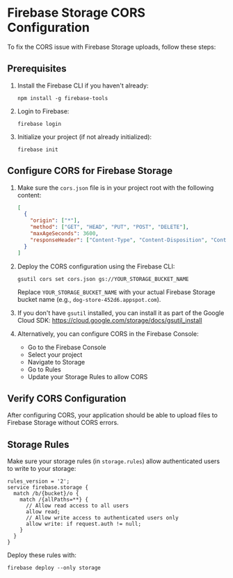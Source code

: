 # Firebase Storage CORS Configuration

To fix the CORS issue with Firebase Storage uploads, follow these steps:

## Prerequisites

1. Install the Firebase CLI if you haven't already:
   ```
   npm install -g firebase-tools
   ```

2. Login to Firebase:
   ```
   firebase login
   ```

3. Initialize your project (if not already initialized):
   ```
   firebase init
   ```

## Configure CORS for Firebase Storage

1. Make sure the `cors.json` file is in your project root with the following content:
   ```json
   [
     {
       "origin": ["*"],
       "method": ["GET", "HEAD", "PUT", "POST", "DELETE"],
       "maxAgeSeconds": 3600,
       "responseHeader": ["Content-Type", "Content-Disposition", "Content-Length"]
     }
   ]
   ```

2. Deploy the CORS configuration using the Firebase CLI:
   ```
   gsutil cors set cors.json gs://YOUR_STORAGE_BUCKET_NAME
   ```

   Replace `YOUR_STORAGE_BUCKET_NAME` with your actual Firebase Storage bucket name (e.g., `dog-store-452d6.appspot.com`).

3. If you don't have `gsutil` installed, you can install it as part of the Google Cloud SDK:
   https://cloud.google.com/storage/docs/gsutil_install

4. Alternatively, you can configure CORS in the Firebase Console:
   - Go to the Firebase Console
   - Select your project
   - Navigate to Storage
   - Go to Rules
   - Update your Storage Rules to allow CORS

## Verify CORS Configuration

After configuring CORS, your application should be able to upload files to Firebase Storage without CORS errors.

## Storage Rules

Make sure your storage rules (in `storage.rules`) allow authenticated users to write to your storage:

```
rules_version = '2';
service firebase.storage {
  match /b/{bucket}/o {
    match /{allPaths=**} {
      // Allow read access to all users
      allow read;
      // Allow write access to authenticated users only
      allow write: if request.auth != null;
    }
  }
}
```

Deploy these rules with:
```
firebase deploy --only storage
``` 